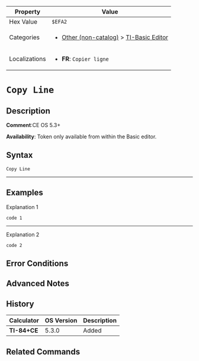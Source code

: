 | Property      | Value |
|---------------|-------|
| Hex Value     | `$EFA2`|
| Categories    | <ul><li>[Other (non-catalog)](<../categories/Other (non-catalog).md>) > [TI-Basic Editor](<../categories/Other (non-catalog).md#TI-Basic Editor>)</li></ul> |
| Localizations | <ul><li><b>FR</b>: `Copier ligne`</li></ul> |

# `Copy Line`

## Description


<b>Comment</b>:CE OS 5.3+

<b>Availability</b>: Token only available from within the Basic editor.

## Syntax
`Copy Line`

<hr>

## Examples

Explanation 1
```ti-basic
code 1
```
---
Explanation 2
```ti-basic
code 2
```

## Error Conditions


## Advanced Notes


## History
| Calculator | OS Version | Description |
|------------|------------|-------------|
| <b>TI-84+CE</b> | 5.3.0 | Added

## Related Commands

    